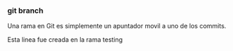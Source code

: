 ### git branch 
Una rama en Git es simplemente un apuntador movil a uno de los commits.

Esta linea fue creada en la rama testing